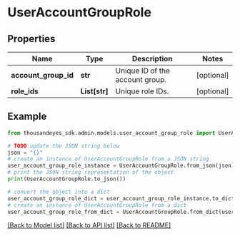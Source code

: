 # UserAccountGroupRole


## Properties

Name | Type | Description | Notes
------------ | ------------- | ------------- | -------------
**account_group_id** | **str** | Unique ID of the account group. | [optional] 
**role_ids** | **List[str]** | Unique role IDs. | [optional] 

## Example

```python
from thousandeyes_sdk.admin.models.user_account_group_role import UserAccountGroupRole

# TODO update the JSON string below
json = "{}"
# create an instance of UserAccountGroupRole from a JSON string
user_account_group_role_instance = UserAccountGroupRole.from_json(json)
# print the JSON string representation of the object
print(UserAccountGroupRole.to_json())

# convert the object into a dict
user_account_group_role_dict = user_account_group_role_instance.to_dict()
# create an instance of UserAccountGroupRole from a dict
user_account_group_role_from_dict = UserAccountGroupRole.from_dict(user_account_group_role_dict)
```
[[Back to Model list]](../README.md#documentation-for-models) [[Back to API list]](../README.md#documentation-for-api-endpoints) [[Back to README]](../README.md)


